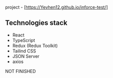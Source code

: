 project - [https://Yevhen12.github.io/inforce-test/]

## Technologies stack

* React
* TypeScript
* Redux (Redux Toolkit)
* Tailind CSS
* JSON Server
* axios


NOT FINISHED
